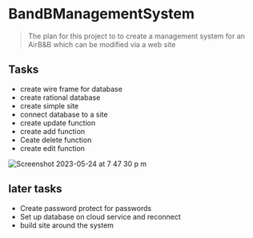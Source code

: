 # BandBManagementSystem

>The plan for this project to to create a management system for an AirB&B which can be modified via a web site


## Tasks

* create wire frame for database
* create rational database
* create simple site
* connect database to a site
* create update function
* create add function
* Ceate delete function
* create edit function

![Screenshot 2023-05-24 at 7 47 30 p m](https://github.com/Morrison18/BandBManagementSystem/assets/35890626/64a6ac40-06c2-491d-b447-cfcbce8ee5d0)

## later tasks 

* Create password protect for passwords
* Set up database on cloud service and reconnect
* build site around the system
